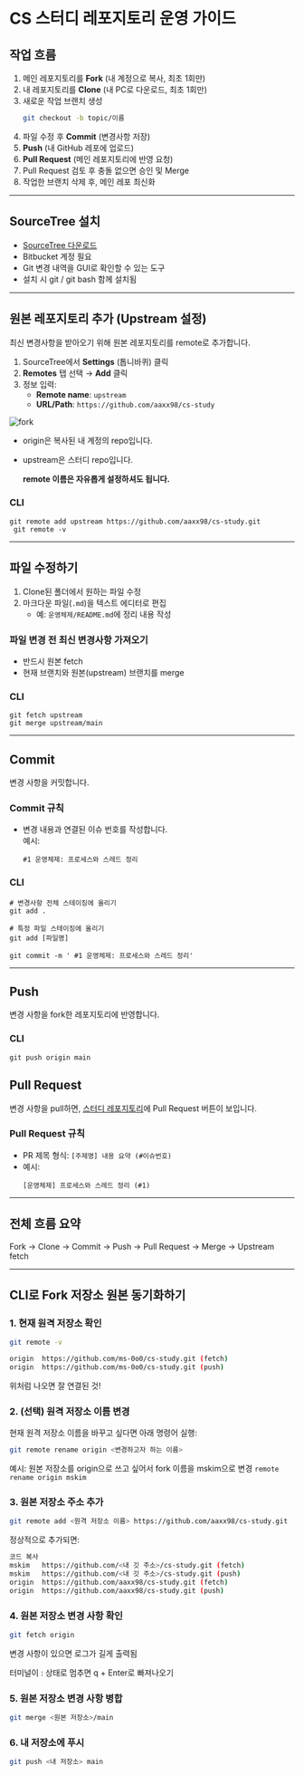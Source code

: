 # CS 스터디 레포지토리 운영 가이드

## 작업 흐름

1. 메인 레포지토리를 **Fork** (내 계정으로 복사, 최초 1회만)
2. 내 레포지토리를 **Clone** (내 PC로 다운로드, 최초 1회만)
3. 새로운 작업 브랜치 생성
   ```bash
   git checkout -b topic/이름
   ```
4. 파일 수정 후 **Commit** (변경사항 저장)
5. **Push** (내 GitHub 레포에 업로드)
6. **Pull Request** (메인 레포지토리에 반영 요청)
7. Pull Request 검토 후 충돌 없으면 승인 및 Merge
8. 작업한 브랜치 삭제 후, 메인 레포 최신화

---

## SourceTree 설치

- [SourceTree 다운로드](https://www.sourcetreeapp.com/)
- Bitbucket 계정 필요
- Git 변경 내역을 GUI로 확인할 수 있는 도구
- 설치 시 git / git bash 함께 설치됨

---

## 원본 레포지토리 추가 (Upstream 설정)

최신 변경사항을 받아오기 위해 원본 레포지토리를 remote로 추가합니다.

1. SourceTree에서 **Settings** (톱니바퀴) 클릭
2. **Remotes** 탭 선택 → **Add** 클릭
3. 정보 입력:
   - **Remote name**: `upstream`
   - **URL/Path**: `https://github.com/aaxx98/cs-study`

![fork](./image/image.png)

- origin은 복사된 내 계정의 repo입니다.
- upstream은 스터디 repo입니다.

  **remote 이름은 자유롭게 설정하셔도 됩니다.**

### CLI

```
git remote add upstream https://github.com/aaxx98/cs-study.git
 git remote -v
```

---

## 파일 수정하기

1. Clone된 폴더에서 원하는 파일 수정
2. 마크다운 파일(`.md`)을 텍스트 에디터로 편집
   - 예: `운영체제/README.md`에 정리 내용 작성

### 파일 변경 전 최신 변경사항 가져오기

- 반드시 원본 fetch
- 현재 브랜치와 원본(upstream) 브랜치를 merge

### CLI

```
git fetch upstream
git merge upstream/main
```

---

## Commit

변경 사항을 커밋합니다.

### Commit 규칙

- 변경 내용과 연결된 이슈 번호를 작성합니다.  
  예시:
  ```
  #1 운영체제: 프로세스와 스레드 정리
  ```

### CLI

```
# 변경사항 전체 스테이징에 올리기
git add .

# 특정 파일 스테이징에 올리기
git add [파일명]

git commit -m ' #1 운영체제: 프로세스와 스레드 정리'
```

---

## Push

변경 사항을 fork한 레포지토리에 반영합니다.

### CLI

```
git push origin main
```

## Pull Request

변경 사항을 pull하면, [스터디 레포지토리](https://github.com/aaxx98/cs-study)에 Pull Request 버튼이 보입니다.

### Pull Request 규칙

- PR 제목 형식: `[주제명] 내용 요약 (#이슈번호)`
- 예시:
  ```
  [운영체제] 프로세스와 스레드 정리 (#1)
  ```

---

## 전체 흐름 요약

Fork → Clone → Commit → Push → Pull Request → Merge → Upstream fetch

---

## CLI로 Fork 저장소 원본 동기화하기

### 1. 현재 원격 저장소 확인

```bash
git remote -v
```

```bash
origin  https://github.com/ms-0o0/cs-study.git (fetch)
origin  https://github.com/ms-0o0/cs-study.git (push)
```

위처럼 나오면 잘 연결된 것!

### 2. (선택) 원격 저장소 이름 변경

현재 원격 저장소 이름을 바꾸고 싶다면 아래 명령어 실행:

```bash
git remote rename origin <변경하고자 하는 이름>
```

예시: 원본 저장소를 origin으로 쓰고 싶어서 fork 이름을 mskim으로 변경 `remote rename origin mskim`

### 3. 원본 저장소 주소 추가

```bash
git remote add <원격 저장소 이름> https://github.com/aaxx98/cs-study.git
```

정상적으로 추가되면:

```bash
코드 복사
mskim   https://github.com/<내 깃 주소>/cs-study.git (fetch)
mskim   https://github.com/<내 깃 주소>/cs-study.git (push)
origin  https://github.com/aaxx98/cs-study.git (fetch)
origin  https://github.com/aaxx98/cs-study.git (push)
```

### 4. 원본 저장소 변경 사항 확인

```bash
git fetch origin
```

변경 사항이 있으면 로그가 길게 출력됨

터미널이 : 상태로 멈추면 q + Enter로 빠져나오기

### 5. 원본 저장소 변경 사항 병합

```bash
git merge <원본 저장소>/main
```

### 6. 내 저장소에 푸시

```bash
git push <내 저장소> main
```
